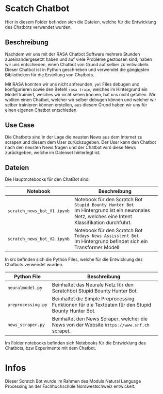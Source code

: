 # Scatch Chatbot

Hier in diesem Folder befinden sich die Dateien, welche für die Entwicklung des Chatbots verwendet wurden.

## Beschreibung

Nachdem wir uns mit der RASA Chatbot Software mehrere Stunden auseinandergesetzt haben und auf viele Probleme gestossen sind, haben wir uns entschieden, einen Chatbot von Grund auf selber zu entwickeln. Dieser Chatbot ist in Python geschrieben und verwendet die gängigsten Bibliotheken für die Erstellung von Chatbots.

Mit RASA konnten wir uns nicht anfreunden, `yml` Files debugen und konfigurieren sowie den Befehl `rasa train`, welches im Hintergrund ein Model trainiert, welches wir nicht sehen können, hat uns nicht gefallen. Wir wollten einen Chatbot, welcher wir selber debugen können und welcher wir selber trainieren können erstellen, aus diesem Grund haben wir uns für einen eigenen Chatbot entschieden.

## Use Case

Die Chatbots sind in der Lage die neusten News aus dem Internet zu scrapen und diesem dem User zurückzugeben. Der User kann den Chatbot nach den neusten News fragen und der Chatbot wird diese News zurückgeben, welche im Datenset hinterlegt ist.

## Dateien

Die Hauptnotebooks für den ChatBot sind:

| Notebook | Beschreibung |
| --- | --- |
| `scratch_news_bot_V1.ipynb` | Notebook für den Scratch Bot `Stupid Bounty Hunter Bot` <br> Im Hintergrund ist ein neuronales Netz, welches eine Intent Klassifikation durchführt. |
| `scratch_news_bot_V2.ipynb` | Notebook für den Scratch Bot `Todays News Assisstent Bot` <br> Im Hintergrund befindet sich ein Transformer Modell|


In src befinden sich die Python Files, welche für die Entwicklung des Chatbots verwendet wurden.

| Python File | Beschreibung |
| --- | --- |
| `neuralmodel.py` | Beinhaltet das Neurale Netz für den Scratchbot Stupid Bounty Hunter Bot. |
| `preprocessing.py` | Beinhaltet die Simple Preprocessing Funktionen für die Textdaten für den Stupid Bounty Hunter Bot. |
| `news_scraper.py` | Beinhaltet den News Scraper, welcher die News von der Website `https://www.srf.ch` scrapet. |

Im Folder notebooks befinden sich Notebooks für die Entwicklung des Chatbots, bzw Experimente mit dem Chatbot.

# Infos

Dieser Scratch Bot wurde im Rahmen des Moduls Natural Language Processing an der Fachhochschule Nordwestschweiz entwickelt.